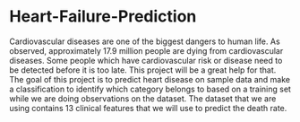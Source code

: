 # Heart-Failure-Prediction

Cardiovascular diseases are one of the biggest dangers to human life. As observed, approximately 17.9 million
people are dying from cardiovascular diseases. Some people which have cardiovascular risk or disease need
to be detected before it is too late. This project will be a great help for that. The goal of this project is to
predict heart disease on sample data and make a classification to identify which category belongs to based
on a training set while we are doing observations on the dataset. The dataset that we are using contains 13
clinical features that we will use to predict the death rate.
